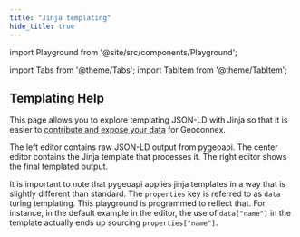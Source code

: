 ```yaml
---
title: "Jinja templating"
hide_title: true
---
```


import Playground from '@site/src/components/Playground';


import Tabs from '@theme/Tabs';
import TabItem from '@theme/TabItem';

<Tabs>
<TabItem value="play" label="Playground" default>
<Playground/>
</TabItem>
<TabItem value="help" label="Help and Info" >

## Templating Help

This page allows you to explore templating JSON-LD with Jinja so that it is easier to [contribute and expose your data](/docs/contributing/overview.md) for Geoconnex.

The left editor contains raw JSON-LD output from pygeoapi. The center editor contains the Jinja template that processes it. The right editor shows the final templated output. 

It is important to note that pygeoapi applies jinja templates in a way that is slightly different than standard.  The `properties` key is referred to as `data` turing templating. 
This playground is programmed to reflect that. For instance, in the default example in the editor, the use of `data["name"]` in the template actually ends up sourcing `properties["name"]`. 


</TabItem>
</Tabs>